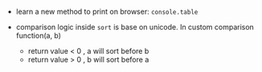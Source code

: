- learn a new method to print on browser: `console.table`

- comparison logic inside `sort` is base on unicode. In custom comparison function(a, b) 
  - return value < 0 , a will sort before b 
  - return value > 0 , b will sort before a